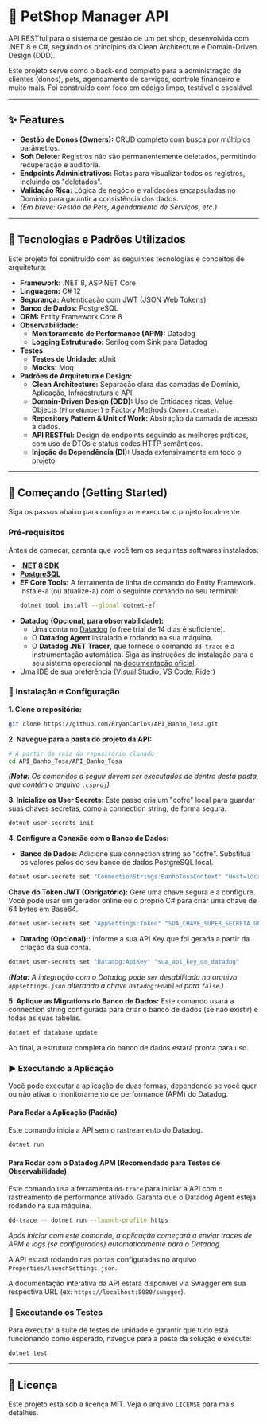 # 🐾 PetShop Manager API

API RESTful para o sistema de gestão de um pet shop, desenvolvida com .NET 8 e C#, seguindo os princípios da Clean Architecture e Domain-Driven Design (DDD).

Este projeto serve como o back-end completo para a administração de clientes (donos), pets, agendamento de serviços, controle financeiro e muito mais. Foi construído com foco em código limpo, testável e escalável.

---

## ✨ Features

* **Gestão de Donos (Owners):** CRUD completo com busca por múltiplos parâmetros.
* **Soft Delete:** Registros não são permanentemente deletados, permitindo recuperação e auditoria.
* **Endpoints Administrativos:** Rotas para visualizar todos os registros, incluindo os "deletados".
* **Validação Rica:** Lógica de negócio e validações encapsuladas no Domínio para garantir a consistência dos dados.
* _(Em breve: Gestão de Pets, Agendamento de Serviços, etc.)_

---

## 🚀 Tecnologias e Padrões Utilizados

Este projeto foi construído com as seguintes tecnologias e conceitos de arquitetura:

* **Framework:** .NET 8, ASP.NET Core
* **Linguagem:** C# 12
* **Segurança:** Autenticação com JWT (JSON Web Tokens)
* **Banco de Dados:** PostgreSQL
* **ORM:** Entity Framework Core 8
* **Observabilidade:**
    * **Monitoramento de Performance (APM):** Datadog
    * **Logging Estruturado:** Serilog com Sink para Datadog
* **Testes:**
    * **Testes de Unidade:** xUnit
    * **Mocks:** Moq
* **Padrões de Arquitetura e Design:**
    * **Clean Architecture:** Separação clara das camadas de Domínio, Aplicação, Infraestrutura e API.
    * **Domain-Driven Design (DDD):** Uso de Entidades ricas, Value Objects (`PhoneNumber`) e Factory Methods (`Owner.Create`).
    * **Repository Pattern & Unit of Work:** Abstração da camada de acesso a dados.
    * **API RESTful:** Design de endpoints seguindo as melhores práticas, com uso de DTOs e status codes HTTP semânticos.
    * **Injeção de Dependência (DI):** Usada extensivamente em todo o projeto.

---

## 🏁 Começando (Getting Started)

Siga os passos abaixo para configurar e executar o projeto localmente.

### Pré-requisitos

Antes de começar, garanta que você tem os seguintes softwares instalados:

* **[.NET 8 SDK](https://dotnet.microsoft.com/download/dotnet/8.0)**
* **[PostgreSQL](https://www.postgresql.org/download/)**
* **EF Core Tools:** A ferramenta de linha de comando do Entity Framework. Instale-a (ou atualize-a) com o seguinte comando no seu terminal:
  ```bash
  dotnet tool install --global dotnet-ef
  ```
* **Datadog (Opcional, para observabilidade):**
  * Uma conta no [Datadog](https://www.datadoghq.com/) (o free trial de 14 dias é suficiente).
  * O **Datadog Agent** instalado e rodando na sua máquina.
  * O **Datadog .NET Tracer**, que fornece o comando `dd-trace` e a instrumentação automática. Siga as instruções de instalação para o seu sistema operacional na [documentação oficial](https://docs.datadoghq.com/tracing/trace_collection/dd_libraries/dotnet-core/).
* Uma IDE de sua preferência (Visual Studio, VS Code, Rider)

### 🔧 Instalação e Configuração

**1. Clone o repositório:**
```bash
git clone https://github.com/BryanCarlos/API_Banho_Tosa.git
```

**2. Navegue para a pasta do projeto da API:**
```bash
# A partir da raiz do repositório clonado
cd API_Banho_Tosa/API_Banho_Tosa
```
*(**Nota:** Os comandos a seguir devem ser executados de dentro desta pasta, que contém o arquivo `.csproj`)*

**3. Inicialize os User Secrets:**
Este passo cria um "cofre" local para guardar suas chaves secretas, como a connection string, de forma segura.
```bash
dotnet user-secrets init
```

**4. Configure a Conexão com o Banco de Dados:**

* **Banco de Dados:** Adicione sua connection string ao "cofre". Substitua os valores pelos do seu banco de dados PostgreSQL local.
```bash
dotnet user-secrets set "ConnectionStrings:BanhoTosaContext" "Host=localhost;Port=5432;Database=db_pet_control;Username=seu_usuario;Password=sua_senha"
```
**Chave do Token JWT (Obrigatório):** Gere uma chave segura e a configure. Você pode usar um gerador online ou o próprio C# para criar uma chave de 64 bytes em Base64.
  ```bash
  dotnet user-secrets set "AppSettings:Token" "SUA_CHAVE_SUPER_SECRETA_GERADA_AQUI"
  ```
* **Datadog (Opcional):**: Informe a sua API Key que foi gerada a partir da criação da sua conta.
```bash
dotnet user-secrets set "Datadog:ApiKey" "sua_api_key_do_datadog"
```
*(**Nota:** A integração com o Datadog pode ser desabilitada no arquivo `appsettings.json` alterando a chave `Datadog:Enabled` para `false`.)*

**5. Aplique as Migrations do Banco de Dados:**
Este comando usará a connection string configurada para criar o banco de dados (se não existir) e todas as suas tabelas.
```bash
dotnet ef database update
```
Ao final, a estrutura completa do banco de dados estará pronta para uso.

### ▶️ Executando a Aplicação

Você pode executar a aplicação de duas formas, dependendo se você quer ou não ativar o monitoramento de performance (APM) do Datadog.

#### **Para Rodar a Aplicação (Padrão)**
Este comando inicia a API sem o rastreamento do Datadog.
```bash
dotnet run
```

#### **Para Rodar com o Datadog APM (Recomendado para Testes de Observabilidade)**
Este comando usa a ferramenta `dd-trace` para iniciar a API com o rastreamento de performance ativado. Garanta que o Datadog Agent esteja rodando na sua máquina.
```bash
dd-trace -- dotnet run --launch-profile https
```
*Após iniciar com este comando, a aplicação começará a enviar traces de APM e logs (se configurados) automaticamente para o Datadog.*

A API estará rodando nas portas configuradas no arquivo `Properties/launchSettings.json`.

A documentação interativa da API estará disponível via Swagger em sua respectiva URL (ex: `https://localhost:8080/swagger`).

### 🧪 Executando os Testes

Para executar a suíte de testes de unidade e garantir que tudo está funcionando como esperado, navegue para a pasta da solução e execute:
```bash
dotnet test
```

---

## 📄 Licença

Este projeto está sob a licença MIT. Veja o arquivo `LICENSE` para mais detalhes.
